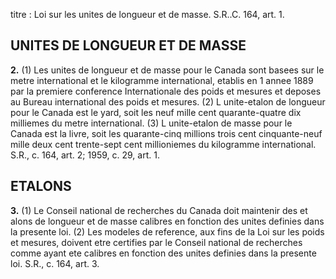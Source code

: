 titre : Loi sur les unites de longueur et de masse.
S.R..C. 164, art. 1.

## UNITES DE LONGUEUR ET DE MASSE

**2.** (1) Les unites de longueur et de masse
pour le Canada sont basees sur le metre
international et le kilogramme international,
etablis en 1 annee 1889 par la premiere
conference Internationale des poids et mesures
et deposes au Bureau international des poids
et mesures.
(2) L unite-etalon de longueur pour le
Canada est le yard, soit les neuf mille cent
quarante-quatre dix milliemes du metre
international.
(3) L unite-etalon de masse pour le Canada
est la livre, soit les quarante-cinq millions
trois cent cinquante-neuf mille deux cent
trente-sept cent millioniemes du kilogramme
international. S.R., c. 164, art. 2; 1959, c. 29,
art. 1.

## ETALONS

**3.** (1) Le Conseil national de recherches du
Canada doit maintenir des et alons de longueur
et de masse calibres en fonction des unites
definies dans la presente loi.
(2) Les modeles de reference, aux fins de la
Loi sur les poids et mesures, doivent etre
certifies par le Conseil national de recherches
comme ayant ete calibres en fonction des
unites definies dans la presente loi. S.R., c.
164, art. 3.
